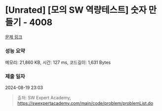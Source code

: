 # [Unrated] [모의 SW 역량테스트] 숫자 만들기 - 4008 

[문제 링크](https://swexpertacademy.com/main/code/problem/problemDetail.do?contestProbId=AWIeRZV6kBUDFAVH) 

### 성능 요약

메모리: 21,860 KB, 시간: 127 ms, 코드길이: 1,631 Bytes

### 제출 일자

2024-08-19 23:03



> 출처: SW Expert Academy, https://swexpertacademy.com/main/code/problem/problemList.do